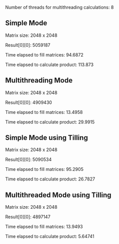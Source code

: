 Number of threads for multithreading calculations: 8

## Simple Mode
Matrix size:                        2048 x 2048

Result[0][0]:                       5059187

Time elapsed to fill matrices:      94.6872

Time elapsed to calculate product:  113.873

## Multithreading Mode
Matrix size:                        2048 x 2048

Result[0][0]:                       4909430

Time elapsed to fill matrices:      13.4958

Time elapsed to calculate product:  29.9915

## Simple Mode using Tilling
Matrix size:                        2048 x 2048

Result[0][0]:                       5090534

Time elapsed to fill matrices:      95.2905

Time elapsed to calculate product:  26.7827

## Multithreaded Mode using Tilling
Matrix size:                        2048 x 2048

Result[0][0]:                       4897147

Time elapsed to fill matrices:      13.9493

Time elapsed to calculate product:  5.64741

